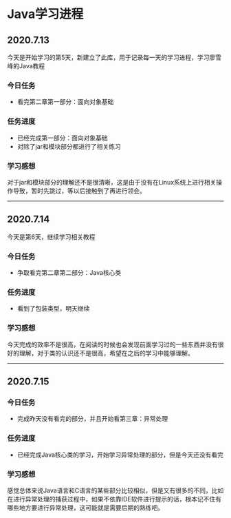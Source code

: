 # Java学习进程
## 2020.7.13
今天是开始学习的第5天，新建立了此库，用于记录每一天的学习进程，学习廖雪峰的Java教程
### 今日任务
* 看完第二章第一部分：面向对象基础
### 任务进度
* 已经完成第一部分：面向对象基础
* 对除了jar和模块部分都进行了相关练习
### 学习感想
对于jar和模块部分的理解还不是很清晰，这是由于没有在Linux系统上进行相关操作导致，暂时先跳过，等以后接触到了再进行领会。
***



## 2020.7.14
今天是第6天，继续学习相关教程
### 今日任务
* 争取看完第二章第二部分：Java核心类
### 任务进度
* 看到了包装类型，明天继续
### 学习感想
今天完成的效率不是很高，在阅读的时候也会发现前面学习过的一些东西并没有很好的理解，对于类的认识还不是很高，希望在之后的学习中能够理解。
***


## 2020.7.15
### 今日任务
* 完成昨天没有看完的部分，并且开始看第三章：异常处理
### 任务进度
* 已经完成Java核心类的学习，开始学习异常处理的部分，但是今天还没有看完
### 学习感想
感觉总体来说Java语言和C语言的某些部分比较相似，但是又有很多的不同，比如在进行异常处理的捕获过程中，如果不依靠IDE软件进行提示的话，根本记不住有哪些地方要进行异常处理，这可能就是需要后期的熟练吧。